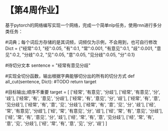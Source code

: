 # 【第4周作业】

基于pytorch的网络编写实现一个网络，完成一个简单nlp任务，使用rnn进行多分类任务：

#词典；每个词后方存储的是其词频，词频仅为示例，不会用到，也可自行修改
Dict = {"经常":0.1,
        "经":0.05,
        "有":0.1,
        "常":0.001,
        "有意见":0.1,
        "歧":0.001,
        "意见":0.2,
        "分歧":0.2,
        "见":0.05,
        "意":0.05,
        "见分歧":0.05,
        "分":0.1}

#待切分文本
sentence = "经常有意见分歧"

#实现全切分函数，输出根据字典能够切分出的所有的切分方式
def all_cut(sentence, Dict):
    #TODO
    return target

#目标输出;顺序不重要
target = [
    ['经常', '有意见', '分歧'],
    ['经常', '有意见', '分', '歧'],
    ['经常', '有', '意见', '分歧'],
    ['经常', '有', '意见', '分', '歧'],
    ['经常', '有', '意', '见分歧'],
    ['经常', '有', '意', '见', '分歧'],
    ['经常', '有', '意', '见', '分', '歧'],
    ['经', '常', '有意见', '分歧'],
    ['经', '常', '有意见', '分', '歧'],
    ['经', '常', '有', '意见', '分歧'],
    ['经', '常', '有', '意见', '分', '歧'],
    ['经', '常', '有', '意', '见分歧'],
    ['经', '常', '有', '意', '见', '分歧'],
    ['经', '常', '有', '意', '见', '分', '歧']
]

